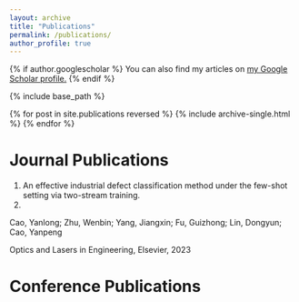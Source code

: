 ```yaml
---
layout: archive
title: "Publications"
permalink: /publications/
author_profile: true
---
```


{% if author.googlescholar %}
  You can also find my articles on <u><a href="{{author.googlescholar}}">my Google Scholar profile</a>.</u>
{% endif %}

{% include base_path %}

{% for post in site.publications reversed %}
  {% include archive-single.html %}
{% endfor %}

# Journal Publications
1. An effective industrial defect classification method under the few-shot setting via two-stream training.
2. 
Cao, Yanlong; Zhu, Wenbin; Yang, Jiangxin; Fu, Guizhong; Lin, Dongyun; Cao, Yanpeng

Optics and Lasers in Engineering, Elsevier, 2023

# Conference Publications


